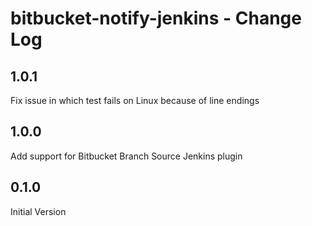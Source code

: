 # bitbucket-notify-jenkins - Change Log

## 1.0.1
Fix issue in which test fails on Linux because of line endings

## 1.0.0
Add support for Bitbucket Branch Source Jenkins plugin

## 0.1.0
Initial Version